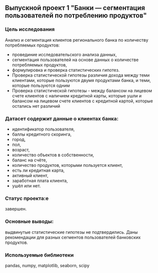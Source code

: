 ## Выпускной проект 1 "Банки — cегментация пользователей по потреблению продуктов"
### Цель исследования

Анализ и сегментация клиентов регионального банка по количеству потребляемых продуктов:

- провединие исследовательского анализа данных,
- сегментация пользователей на основе данных о количестве потребляемых продуктов,
- формулировка и проверка статистических гипотез.
- Проверка статистической гипотезы различия дохода между теми клиентами, которые пользуются двумя продуктами банка, и теми, которые пользуются одним
- Проверка статистической гипотезы - между балансом на лицевом счете клиентов с наличием кредитной карты, которые ушли и балансом на лицевом счете клиентов с кредитной картой, которые остались нет различий

### Датасет содержит данные о клиентах банка:

- идентификатор пользователя,
- баллы кредитного скоринга,
- город,
- пол,
- возраст,
- количество объектов в собственности,
- баланс на счёте,
- количество продуктов, которыми пользуется клиент,
- есть ли кредитная карта,
- активный клиент,
- заработная плата клиента,
- ушёл или нет.
### Статус проекта:e
завершен.

### Основные выводы: 
выдвинутые статистические гипотезы не подтвердились. Даны рекомендации для разных сегментов пользователей банковских продуктов.

### Используемые библиотеки
pandas, numpy, matplotlib, seaborn, scipy
